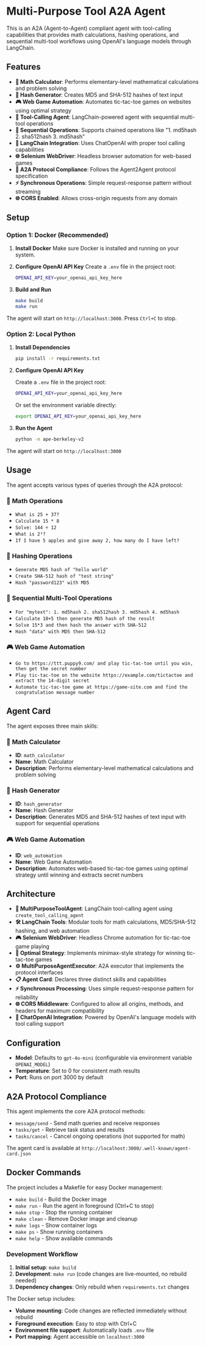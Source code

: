 # Multi-Purpose Tool A2A Agent

This is an A2A (Agent-to-Agent) compliant agent with tool-calling capabilities that provides math calculations, hashing operations, and sequential multi-tool workflows using OpenAI's language models through LangChain.

## Features

- **🧮 Math Calculator**: Performs elementary-level mathematical calculations and problem solving
- **🔐 Hash Generator**: Creates MD5 and SHA-512 hashes of text input
- **🎮 Web Game Automation**: Automates tic-tac-toe games on websites using optimal strategy
- **🔗 Tool-Calling Agent**: LangChain-powered agent with sequential multi-tool operations
- **🔄 Sequential Operations**: Supports chained operations like "1. md5hash 2. sha512hash 3. md5hash"
- **🤖 LangChain Integration**: Uses ChatOpenAI with proper tool calling capabilities
- **🌐 Selenium WebDriver**: Headless browser automation for web-based games
- **📡 A2A Protocol Compliance**: Follows the Agent2Agent protocol specification
- **⚡ Synchronous Operations**: Simple request-response pattern without streaming
- **🌐 CORS Enabled**: Allows cross-origin requests from any domain

## Setup

### Option 1: Docker (Recommended)

1. **Install Docker**
   Make sure Docker is installed and running on your system.

2. **Configure OpenAI API Key**
   Create a `.env` file in the project root:
   ```bash
   OPENAI_API_KEY=your_openai_api_key_here
   ```

3. **Build and Run**
   ```bash
   make build
   make run
   ```

The agent will start on `http://localhost:3000`. Press `Ctrl+C` to stop.

### Option 2: Local Python

1. **Install Dependencies**
   ```bash
   pip install -r requirements.txt
   ```

2. **Configure OpenAI API Key**
   
   Create a `.env` file in the project root:
   ```bash
   OPENAI_API_KEY=your_openai_api_key_here
   ```
   
   Or set the environment variable directly:
   ```bash
   export OPENAI_API_KEY=your_openai_api_key_here
   ```

3. **Run the Agent**
   ```bash
   python -m ape-berkeley-v2
   ```

The agent will start on `http://localhost:3000`

## Usage

The agent accepts various types of queries through the A2A protocol:

### 🧮 **Math Operations**
- `What is 25 + 37?`
- `Calculate 15 * 8`
- `Solve: 144 ÷ 12`
- `What is 2³?`
- `If I have 5 apples and give away 2, how many do I have left?`

### 🔐 **Hashing Operations**
- `Generate MD5 hash of "hello world"`
- `Create SHA-512 hash of "test string"`
- `Hash "password123" with MD5`

### 🔄 **Sequential Multi-Tool Operations**
- `For "mytext": 1. md5hash 2. sha512hash 3. md5hash 4. md5hash`
- `Calculate 10+5 then generate MD5 hash of the result`
- `Solve 15*3 and then hash the answer with SHA-512`
- `Hash "data" with MD5 then SHA-512`

### 🎮 **Web Game Automation**
- `Go to https://ttt.puppy9.com/ and play tic-tac-toe until you win, then get the secret number`
- `Play tic-tac-toe on the website https://example.com/tictactoe and extract the 14-digit secret`
- `Automate tic-tac-toe game at https://game-site.com and find the congratulation message number`

## Agent Card

The agent exposes three main skills:

### 🧮 **Math Calculator**
- **ID**: `math_calculator`
- **Name**: Math Calculator
- **Description**: Performs elementary-level mathematical calculations and problem solving

### 🔐 **Hash Generator**
- **ID**: `hash_generator`
- **Name**: Hash Generator
- **Description**: Generates MD5 and SHA-512 hashes of text input with support for sequential operations

### 🎮 **Web Game Automation**
- **ID**: `web_automation`
- **Name**: Web Game Automation
- **Description**: Automates web-based tic-tac-toe games using optimal strategy until winning and extracts secret numbers

## Architecture

- **🔗 MultiPurposeToolAgent**: LangChain tool-calling agent using `create_tool_calling_agent`
- **🛠️ LangChain Tools**: Modular tools for math calculations, MD5/SHA-512 hashing, and web automation
- **🎮 Selenium WebDriver**: Headless Chrome automation for tic-tac-toe game playing
- **🧠 Optimal Strategy**: Implements minimax-style strategy for winning tic-tac-toe games
- **⚙️ MultiPurposeAgentExecutor**: A2A executor that implements the protocol interfaces
- **📋 Agent Card**: Declares three distinct skills and capabilities
- **⚡ Synchronous Processing**: Uses simple request-response pattern for reliability
- **🌐 CORS Middleware**: Configured to allow all origins, methods, and headers for maximum compatibility
- **🤖 ChatOpenAI Integration**: Powered by OpenAI's language models with tool calling support

## Configuration

- **Model**: Defaults to `gpt-4o-mini` (configurable via environment variable `OPENAI_MODEL`)
- **Temperature**: Set to 0 for consistent math results
- **Port**: Runs on port 3000 by default

## A2A Protocol Compliance

This agent implements the core A2A protocol methods:
- `message/send` - Send math queries and receive responses
- `tasks/get` - Retrieve task status and results  
- `tasks/cancel` - Cancel ongoing operations (not supported for math)

The agent card is available at `http://localhost:3000/.well-known/agent-card.json`

## Docker Commands

The project includes a Makefile for easy Docker management:

- `make build` - Build the Docker image
- `make run` - Run the agent in foreground (Ctrl+C to stop)
- `make stop` - Stop the running container
- `make clean` - Remove Docker image and cleanup
- `make logs` - Show container logs
- `make ps` - Show running containers
- `make help` - Show available commands

### Development Workflow

1. **Initial setup**: `make build`
2. **Development**: `make run` (code changes are live-mounted, no rebuild needed)
3. **Dependency changes**: Only rebuild when `requirements.txt` changes

The Docker setup includes:
- **Volume mounting**: Code changes are reflected immediately without rebuild
- **Foreground execution**: Easy to stop with Ctrl+C
- **Environment file support**: Automatically loads `.env` file
- **Port mapping**: Agent accessible on `localhost:3000`
